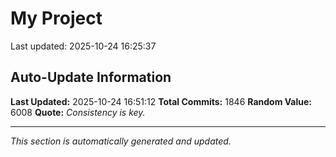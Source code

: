 # My Project


Last updated: 2025-10-24 16:25:37





























































































































































































































































































































































































































































































































































































































































































































































































































































































































































































































































































































































































































































































































































































































































































































































































































































































































































































































































































































































































































































































































































































































































































































## Auto-Update Information

**Last Updated:** 2025-10-24 16:51:12
**Total Commits:** 1846
**Random Value:** 6008
**Quote:** _Consistency is key._

---
_This section is automatically generated and updated._